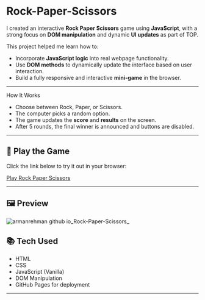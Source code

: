 # Rock-Paper-Scissors
I created an interactive **Rock Paper Scissors** game using **JavaScript**, with a strong focus on **DOM manipulation** and dynamic **UI updates** as part of TOP.

This project helped me learn how to:
- Incorporate **JavaScript logic** into real webpage functionality.
- Use **DOM methods** to dynamically update the interface based on user interaction.
- Build a fully responsive and interactive **mini-game** in the browser.
---

How It Works
- Choose between Rock, Paper, or Scissors.
- The computer picks a random option.
- The game updates the **score** and **results** on the screen.
- After 5 rounds, the final winner is announced and buttons are disabled.
---
## 🔗 Play the Game

Click the link below to try it out in your browser:

[Play Rock Paper Scissors](https://armanrehman.github.io/Rock-Paper-Scissors/)

---
## 🖼️ Preview
![armanrehman github io_Rock-Paper-Scissors_](https://github.com/user-attachments/assets/d78c2c05-91c4-4dd8-acdf-fff38adddc1a)


## 📚 Tech Used
- HTML
- CSS
- JavaScript (Vanilla)
- DOM Manipulation
- GitHub Pages for deployment
---

